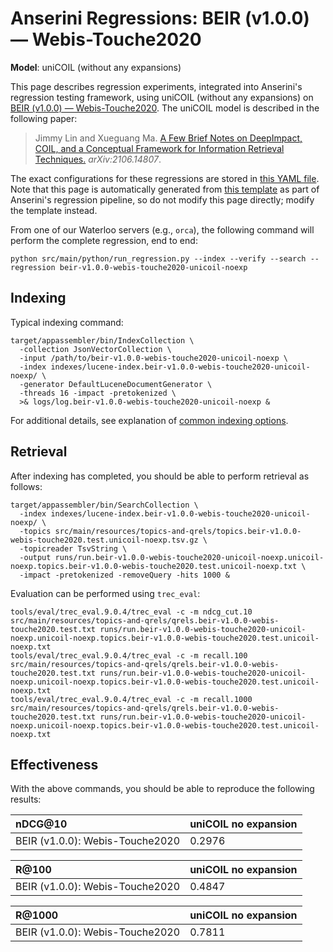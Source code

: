# Anserini Regressions: BEIR (v1.0.0) &mdash; Webis-Touche2020

**Model**: uniCOIL (without any expansions)

This page describes regression experiments, integrated into Anserini's regression testing framework, using uniCOIL (without any expansions) on [BEIR (v1.0.0) &mdash; Webis-Touche2020](http://beir.ai/).
The uniCOIL model is described in the following paper:

> Jimmy Lin and Xueguang Ma. [A Few Brief Notes on DeepImpact, COIL, and a Conceptual Framework for Information Retrieval Techniques.](https://arxiv.org/abs/2106.14807) _arXiv:2106.14807_.

The exact configurations for these regressions are stored in [this YAML file](../src/main/resources/regression/beir-v1.0.0-webis-touche2020-unicoil-noexp.yaml).
Note that this page is automatically generated from [this template](../src/main/resources/docgen/templates/beir-v1.0.0-webis-touche2020-unicoil-noexp.template) as part of Anserini's regression pipeline, so do not modify this page directly; modify the template instead.

From one of our Waterloo servers (e.g., `orca`), the following command will perform the complete regression, end to end:

```
python src/main/python/run_regression.py --index --verify --search --regression beir-v1.0.0-webis-touche2020-unicoil-noexp
```

## Indexing

Typical indexing command:

```
target/appassembler/bin/IndexCollection \
  -collection JsonVectorCollection \
  -input /path/to/beir-v1.0.0-webis-touche2020-unicoil-noexp \
  -index indexes/lucene-index.beir-v1.0.0-webis-touche2020-unicoil-noexp/ \
  -generator DefaultLuceneDocumentGenerator \
  -threads 16 -impact -pretokenized \
  >& logs/log.beir-v1.0.0-webis-touche2020-unicoil-noexp &
```

For additional details, see explanation of [common indexing options](common-indexing-options.md).

## Retrieval

After indexing has completed, you should be able to perform retrieval as follows:

```
target/appassembler/bin/SearchCollection \
  -index indexes/lucene-index.beir-v1.0.0-webis-touche2020-unicoil-noexp/ \
  -topics src/main/resources/topics-and-qrels/topics.beir-v1.0.0-webis-touche2020.test.unicoil-noexp.tsv.gz \
  -topicreader TsvString \
  -output runs/run.beir-v1.0.0-webis-touche2020-unicoil-noexp.unicoil-noexp.topics.beir-v1.0.0-webis-touche2020.test.unicoil-noexp.txt \
  -impact -pretokenized -removeQuery -hits 1000 &
```

Evaluation can be performed using `trec_eval`:

```
tools/eval/trec_eval.9.0.4/trec_eval -c -m ndcg_cut.10 src/main/resources/topics-and-qrels/qrels.beir-v1.0.0-webis-touche2020.test.txt runs/run.beir-v1.0.0-webis-touche2020-unicoil-noexp.unicoil-noexp.topics.beir-v1.0.0-webis-touche2020.test.unicoil-noexp.txt
tools/eval/trec_eval.9.0.4/trec_eval -c -m recall.100 src/main/resources/topics-and-qrels/qrels.beir-v1.0.0-webis-touche2020.test.txt runs/run.beir-v1.0.0-webis-touche2020-unicoil-noexp.unicoil-noexp.topics.beir-v1.0.0-webis-touche2020.test.unicoil-noexp.txt
tools/eval/trec_eval.9.0.4/trec_eval -c -m recall.1000 src/main/resources/topics-and-qrels/qrels.beir-v1.0.0-webis-touche2020.test.txt runs/run.beir-v1.0.0-webis-touche2020-unicoil-noexp.unicoil-noexp.topics.beir-v1.0.0-webis-touche2020.test.unicoil-noexp.txt
```

## Effectiveness

With the above commands, you should be able to reproduce the following results:

| nDCG@10                                                                                                      | uniCOIL no expansion|
|:-------------------------------------------------------------------------------------------------------------|-----------|
| BEIR (v1.0.0): Webis-Touche2020                                                                              | 0.2976    |


| R@100                                                                                                        | uniCOIL no expansion|
|:-------------------------------------------------------------------------------------------------------------|-----------|
| BEIR (v1.0.0): Webis-Touche2020                                                                              | 0.4847    |


| R@1000                                                                                                       | uniCOIL no expansion|
|:-------------------------------------------------------------------------------------------------------------|-----------|
| BEIR (v1.0.0): Webis-Touche2020                                                                              | 0.7811    |
